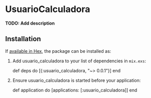 # UsuarioCalculadora

**TODO: Add description**

## Installation

If [available in Hex](https://hex.pm/docs/publish), the package can be installed as:

  1. Add usuario_calculadora to your list of dependencies in `mix.exs`:

        def deps do
          [{:usuario_calculadora, "~> 0.0.1"}]
        end

  2. Ensure usuario_calculadora is started before your application:

        def application do
          [applications: [:usuario_calculadora]]
        end

